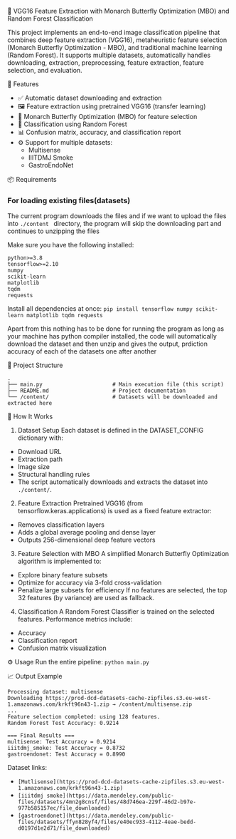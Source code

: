 🧠 VGG16 Feature Extraction with Monarch Butterfly Optimization (MBO) and Random Forest Classification

This project implements an end-to-end image classification pipeline that combines deep feature extraction (VGG16), metaheuristic feature selection (Monarch Butterfly Optimization - MBO), and traditional machine learning (Random Forest).
It supports multiple datasets, automatically handles downloading, extraction, preprocessing, feature extraction, feature selection, and evaluation.

🚀 Features
* ✅ Automatic dataset downloading and extraction
* 🖼️ Feature extraction using pretrained VGG16 (transfer learning)
* 🦋 Monarch Butterfly Optimization (MBO) for feature selection
* 🌲 Classification using Random Forest
* 📊 Confusion matrix, accuracy, and classification report
* ⚙️ Support for multiple datasets:
    * Multisense
    * IIITDMJ Smoke
    * GastroEndoNet

📦 Requirements

### For loading existing files(datasets)
The current program downloads the files and if we want to upload the files into `./content ` directory, the program will skip the downloading part and continues to unzipping the files

Make sure you have the following installed:
```
python>=3.8
tensorflow>=2.10
numpy
scikit-learn
matplotlib
tqdm
requests
```

Install all dependencies at once:
`pip install tensorflow numpy scikit-learn matplotlib tqdm requests`

Apart from this nothing has to be done for running the program as long as your machine has python compiler installed, the code will automatically download the dataset and then unzip and gives the output, prdiction accuracy of each of the datasets one after another

📁 Project Structure
```
.
├── main.py                      # Main execution file (this script)
├── README.md                    # Project documentation
└── /content/                    # Datasets will be downloaded and extracted here

```

🧬 How It Works
1. Dataset Setup
Each dataset is defined in the DATASET_CONFIG dictionary with:
* Download URL
* Extraction path
* Image size
* Structural handling rules
* The script automatically downloads and extracts the dataset into `./content/`.

2. Feature Extraction
Pretrained VGG16 (from tensorflow.keras.applications) is used as a fixed feature extractor:
* Removes classification layers
* Adds a global average pooling and dense layer
* Outputs 256-dimensional deep feature vectors

3. Feature Selection with MBO
A simplified Monarch Butterfly Optimization algorithm is implemented to:
* Explore binary feature subsets
* Optimize for accuracy via 3-fold cross-validation
* Penalize large subsets for efficiency
If no features are selected, the top 32 features (by variance) are used as fallback.

4. Classification
A Random Forest Classifier is trained on the selected features.
Performance metrics include:
* Accuracy
* Classification report
* Confusion matrix visualization

⚙️ Usage
Run the entire pipeline:
`python main.py`

📈 Output Example
```
Processing dataset: multisense
Downloading https://prod-dcd-datasets-cache-zipfiles.s3.eu-west-1.amazonaws.com/krkft96n43-1.zip → /content/multisense.zip
...
Feature selection completed: using 128 features.
Random Forest Test Accuracy: 0.9214

=== Final Results ===
multisense: Test Accuracy = 0.9214
iiitdmj_smoke: Test Accuracy = 0.8732
gastroendonet: Test Accuracy = 0.8990
```

Dataset links:
* `[Mutlisense](https://prod-dcd-datasets-cache-zipfiles.s3.eu-west-1.amazonaws.com/krkft96n43-1.zip)`
* `[iiitdmj smoke](https://data.mendeley.com/public-files/datasets/4mn2g8cnsf/files/48d746ea-229f-46d2-b97e-977b585157ec/file_downloaded)`
* `[gastroendonet](https://data.mendeley.com/public-files/datasets/ffyn828yf4/files/e40ec933-4112-4eae-bedd-d0197d1e2d71/file_downloaded)`